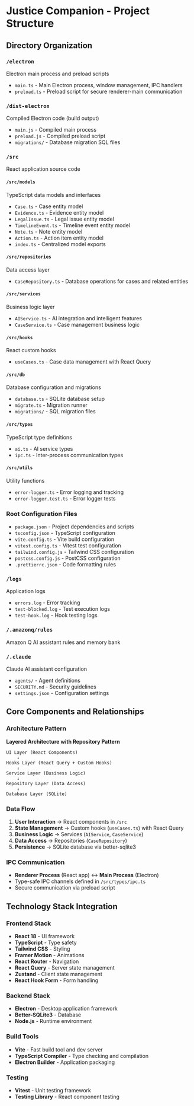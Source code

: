 # Justice Companion - Project Structure

## Directory Organization

### `/electron`
Electron main process and preload scripts
- `main.ts` - Main Electron process, window management, IPC handlers
- `preload.ts` - Preload script for secure renderer-main communication

### `/dist-electron`
Compiled Electron code (build output)
- `main.js` - Compiled main process
- `preload.js` - Compiled preload script
- `migrations/` - Database migration SQL files

### `/src`
React application source code

#### `/src/models`
TypeScript data models and interfaces
- `Case.ts` - Case entity model
- `Evidence.ts` - Evidence entity model
- `LegalIssue.ts` - Legal issue entity model
- `TimelineEvent.ts` - Timeline event entity model
- `Note.ts` - Note entity model
- `Action.ts` - Action item entity model
- `index.ts` - Centralized model exports

#### `/src/repositories`
Data access layer
- `CaseRepository.ts` - Database operations for cases and related entities

#### `/src/services`
Business logic layer
- `AIService.ts` - AI integration and intelligent features
- `CaseService.ts` - Case management business logic

#### `/src/hooks`
React custom hooks
- `useCases.ts` - Case data management with React Query

#### `/src/db`
Database configuration and migrations
- `database.ts` - SQLite database setup
- `migrate.ts` - Migration runner
- `migrations/` - SQL migration files

#### `/src/types`
TypeScript type definitions
- `ai.ts` - AI service types
- `ipc.ts` - Inter-process communication types

#### `/src/utils`
Utility functions
- `error-logger.ts` - Error logging and tracking
- `error-logger.test.ts` - Error logger tests

### Root Configuration Files
- `package.json` - Project dependencies and scripts
- `tsconfig.json` - TypeScript configuration
- `vite.config.ts` - Vite build configuration
- `vitest.config.ts` - Vitest test configuration
- `tailwind.config.js` - Tailwind CSS configuration
- `postcss.config.js` - PostCSS configuration
- `.prettierrc.json` - Code formatting rules

### `/logs`
Application logs
- `errors.log` - Error tracking
- `test-blocked.log` - Test execution logs
- `test-hook.log` - Hook testing logs

### `/.amazonq/rules`
Amazon Q AI assistant rules and memory bank

### `/.claude`
Claude AI assistant configuration
- `agents/` - Agent definitions
- `SECURITY.md` - Security guidelines
- `settings.json` - Configuration settings

## Core Components and Relationships

### Architecture Pattern
**Layered Architecture with Repository Pattern**

```
UI Layer (React Components)
    ↓
Hooks Layer (React Query + Custom Hooks)
    ↓
Service Layer (Business Logic)
    ↓
Repository Layer (Data Access)
    ↓
Database Layer (SQLite)
```

### Data Flow
1. **User Interaction** → React components in `/src`
2. **State Management** → Custom hooks (`useCases.ts`) with React Query
3. **Business Logic** → Services (`AIService`, `CaseService`)
4. **Data Access** → Repositories (`CaseRepository`)
5. **Persistence** → SQLite database via better-sqlite3

### IPC Communication
- **Renderer Process** (React app) ↔ **Main Process** (Electron)
- Type-safe IPC channels defined in `/src/types/ipc.ts`
- Secure communication via preload script

## Technology Stack Integration

### Frontend Stack
- **React 18** - UI framework
- **TypeScript** - Type safety
- **Tailwind CSS** - Styling
- **Framer Motion** - Animations
- **React Router** - Navigation
- **React Query** - Server state management
- **Zustand** - Client state management
- **React Hook Form** - Form handling

### Backend Stack
- **Electron** - Desktop application framework
- **Better-SQLite3** - Database
- **Node.js** - Runtime environment

### Build Tools
- **Vite** - Fast build tool and dev server
- **TypeScript Compiler** - Type checking and compilation
- **Electron Builder** - Application packaging

### Testing
- **Vitest** - Unit testing framework
- **Testing Library** - React component testing
